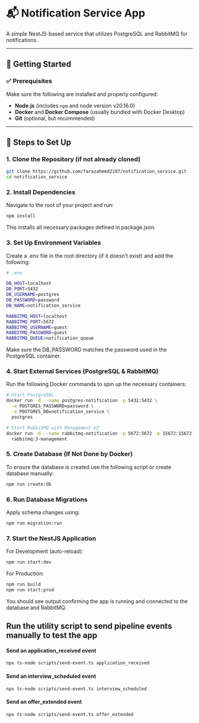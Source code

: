 # 📬 Notification Service App

A simple NestJS-based service that utilizes PostgreSQL and RabbitMQ for notifications.

---

## 🚀 Getting Started

### ✅ Prerequisites

Make sure the following are installed and properly configured:

- **Node.js** (includes `npm` and node version v20.16.0)
- **Docker** and **Docker Compose** (usually bundled with Docker Desktop)
- **Git** (optional, but recommended)

---

## 🧾 Steps to Set Up

### 1. Clone the Repository (if not already cloned)

```bash
git clone https://github.com/farazahmed2197/notification_service.git
cd notification_service
```

### 2. Install Dependencies
Navigate to the root of your project and run:

```bash
npm install
```
This installs all necessary packages defined in package.json.

### 3. Set Up Environment Variables
Create a .env file in the root directory (if it doesn’t exist) and add the following:

```bash
# .env

DB_HOST=localhost
DB_PORT=5432
DB_USERNAME=postgres
DB_PASSWORD=password
DB_NAME=notification_service

RABBITMQ_HOST=localhost
RABBITMQ_PORT=5672
RABBITMQ_USERNAME=guest
RABBITMQ_PASSWORD=guest
RABBITMQ_QUEUE=notification_queue
```
Make sure the DB_PASSWORD matches the password used in the PostgreSQL container.

### 4. Start External Services (PostgreSQL & RabbitMQ)
Run the following Docker commands to spin up the necessary containers:

```bash
# Start PostgreSQL
docker run -d --name postgres-notification -p 5432:5432 \
  -e POSTGRES_PASSWORD=password \
  -e POSTGRES_DB=notification_service \
  postgres

# Start RabbitMQ with Management UI
docker run -d --name rabbitmq-notification -p 5672:5672 -p 15672:15672 \
  rabbitmq:3-management
```

### 5. Create Database (If Not Done by Docker)
To ensure the database is created use the following script or create database manually:

```bash
npm run create:db
```

### 6. Run Database Migrations
Apply schema changes using:
```bash
npm run migration:run
```
### 7. Start the NestJS Application
For Development (auto-reload):
```bash
npm run start:dev
```

For Production:
```bash
npm run build
npm run start:prod
```
You should see output confirming the app is running and connected to the database and RabbitMQ.


## Run the utility script to send pipeline events manually to test the app

#### Send an application_received event
```npx ts-node scripts/send-event.ts application_received```

#### Send an interview_scheduled event
``npx ts-node scripts/send-event.ts interview_scheduled``

#### Send an offer_extended event
``npx ts-node scripts/send-event.ts offer_extended``

